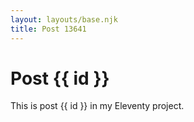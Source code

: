 ```yaml
---
layout: layouts/base.njk
title: Post 13641
---
```


# Post {{ id }}

This is post {{ id }} in my Eleventy project.
